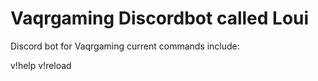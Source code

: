 # Vaqrgaming Discordbot called Loui
 Discord bot for Vaqrgaming
 current commands include:
 
 v!help
 v!reload <cog>
 
 
